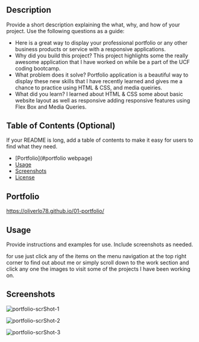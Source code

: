 # <Portfolio-challenge-01>

## Description

Provide a short description explaining the what, why, and how of your project. Use the following questions as a guide:

- Here is a great way to display your professional portfolio or any other business products 
  or service with a responsive applications.
- Why did you build this project? This project highlights some the really awesome application 
  that I have worked on while be a part of the UCF coding bootcamp.   
- What problem does it solve? Portfolio application is a beautiful way to display these new skills
  that I have recently learned and gives me a chance to practice using HTML & CSS, and media 
  queiries.
- What did you learn?  I learned about HTML & CSS some about basic website layout as well as responsive 
  adding responsive features using Flex Box and Media Queries. 

## Table of Contents (Optional)

If your README is long, add a table of contents to make it easy for users to find what they need.

- [Portfolio](#portfolio webpage)
- [Usage](#usage)
- [Screenshots](#screenshots)
- [License](#license)

## Portfolio

https://oliverlo78.github.io/01-portfolio/

## Usage

Provide instructions and examples for use. Include screenshots as needed.

for use just click any of the items on the menu navigation at the top
right corner to find out about me or simply scroll down to the work 
section and click any one the images to visit some of the projects 
I have been working on. 

## Screenshots

![portfolio-scrShot-1](https://user-images.githubusercontent.com/109435666/206916985-c583f1f6-9c76-440b-ad50-a55880e0ce88.png)

![portfolio-scrShot-2](https://user-images.githubusercontent.com/109435666/206917000-e5cbc9b8-54d5-4d3e-ae70-d1f064c0906b.png)

![portfolio-scrShot-3](https://user-images.githubusercontent.com/109435666/206917023-66d89a2c-99ca-4005-b2bd-9ad783ce33b5.png)



